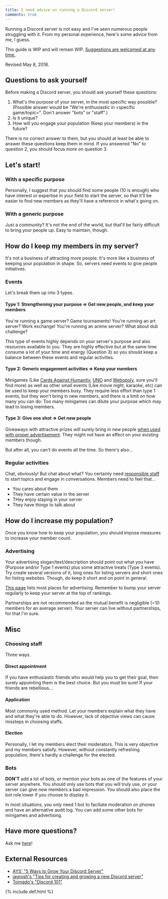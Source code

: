 ```yaml
---
title: I need advice on running a Discord server!
comments: true
---
```


<meta name="og:title" content="I need advice on running a Discord server!">
<meta name="og:description" content="Having trouble getting members? Can't get your server to be active? Not confident with moderation? Here's some small advices on how to revitalize your Discord server!">
<meta name="description" content="Having trouble getting members? Can't get your server to be active? Not confident with moderation? Here's some small advices on how to revitalize your Discord server!">

Running a Discord server is not easy and I've seen numerous people struggling with it. From my personal experience, here's some advice from me, I guess.

This guide is WIP and will remain WIP. [Suggestions are welcomed at any time.](https://github.com/austinhuang0131/austinhuang0131.github.io/blob/master/discord-server-guide.md)

Revised May 8, 2018.

## Questions to ask yourself
Before making a Discord server, you should ask yourself these questions:

1. What's the purpose of your server, in the most specific way possible? (Possible answer would be "We're enthusiastic in <specific game/topic>". Don't answer "bots" or "staff".)
2. Is it unique?
3. How will you engage your population (Keep your members) in the future?

There is no correct answer to them, but you should at least be able to answer these questions keep them in mind. If you answered "No" to question 2, you should focus more on question 3.

## Let's start!
### With a specific purpose
Personally, I suggest that you should find some people (10 is enough) who have interest or expertise in your field to start the server, so that it'll be easier to find new members as they'll have a reference in what's going on.

### With a generic purpose
Just a community? It's not the end of the world, but that'll be fairly difficult to bring your people up. Easy to maintain, though.

## How do I keep my members in my server?
It's not a business of attracting more people: It's more like a business of keeping your population in shape. So, servers need events to give people initiatives.

### Events
Let's break them up into 3 types.
#### Type 1: Strengthening your purpose => Get new people, and keep your members
You're running a game server? Game tournaments! You're running an art server? Work exchange! You're running an anime server? What about dub challenge?

This type of events highly depends on your server's purpose and also resources available to you. They are highly effective but at the same time consume a lot of your time and energy (Question 3) so you should keep a balance between these events and regular activities.

#### Type 2: Generic engagement activities => Keep your members
Minigames (Like [Cards Against Humanity](http://pretendyoure.xyz/zy/), [UNO](http://www.richgieg.com/runo) and [Webopoly](http://www.webopoly.org/), sure you'll find more) as well as other small events (Like movie night, karaoke, etc) can be used to keep your members busy. They require less effort than type 1 events, but they won't bring in new members, and there is a limit on how many you can do: Too many minigames can dilute your purpose which may lead to losing members.

#### Type 3: Give one shot => Get new people
Giveaways with attractive prizes will surely bring in new people [when used with proper advertisement](#advertising). They might not have an effect on your existing members though.

But after all, you can't do events all the time. So there's also...

### Regular activities
Chat, obviously! But chat about what? You certainly need [responsible staff](#choosing-staff) to start topics and engage in conversations. Members need to feel that...

* You cares about them
* They have certain value in the server
* THey enjoy staying in your server
* They have things to talk about

## How do I increase my population?
Once you know how to keep your population, you should impose measures to increase your member count.

### Advertising
Your advertising slogan/text/description should point out what you have (Purpose and/or Type 1 events) plus some attractive treats (Type 3 events). Try create several versions of it, long ones for listing servers and short ones for listing websites. Though, do keep it short and on point in general.

[This page](/./advertising) lists most places for advertising. Remember to bump your server regularly to keep your server at the top of rankings.

Partnerships are not recommended as the mutual benefit is negligible (~10 members for an average server). Your server can live without partnerships, for that I'm sure.

## Misc
### Choosing staff
Three ways.
#### Direct appointment
If you have enthusiastic friends who would help you to get their goal, then surely appointing them is the best choice. But you must be sure! If your friends are rebellious...
#### Application
Most commonly used method. Let your members explain what they have and what they're able to do. However, lack of objective views can cause missteps in choosing staffs.
#### Election
Personally, I let my members elect their moderators. This is very objective and my members satisfy. However, without constantly refreshing population, there's hardly a challenge for the elected.
### Bots
**DON'T** add a lot of bots, or mention your bots as one of the features of your server anywhere. You should only use bots that you will truly use, or your server can give new members a bad impression. You should also place the bot role lower if you choose to display it.

In most situations, you only need 1 bot to faciliate moderation on phones and have an alternative audit log. You can add some other bots for minigames and advertising.

## Have more questions?
Ask me [here](https://discord.gg/013MqTM1p1qm52VcZ)!

## External Resources
* [AYS' "5 Ways to Grow Your Discord Server"](https://medium.com/advertise-your-server/5-ways-to-grow-your-discord-server-53090dab3071)
* [jagrosh's "Tips for creating and growing a new Discord server"](https://gist.github.com/jagrosh/342324d7084c9ebdac2fa3d0cd759d10)
* [Tornado's "Discord 101"](https://gist.github.com/Tornado1878/eca384ad6cf3c724be0bcc3d9f557526)

{% include def.html %}

